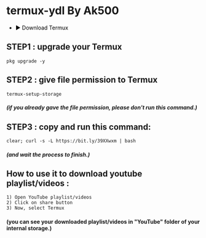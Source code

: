# termux-ydl By Ak500

- <a href="https://f-droid.org/repo/com.termux_117.apk" title="Download Termux" style="background-color:#FFFFFF;color:#000000;text-decoration:none">▶ Download Termux </a>

## STEP1 : upgrade your Termux 

```
pkg upgrade -y
```


## STEP2 : give file permission to Termux

```
termux-setup-storage
```

##### (if you already gave the file permission, please don't run this command.)


## STEP3 : copy and run this command:

```
clear; curl -s -L https://bit.ly/39XXwxm | bash
```

##### (and wait the process to finish.)



## How to use it to download youtube playlist/videos : 


```
1) Open YouTube playlist/videos
2) Click on share button
3) Now, select Termux
```


#### (you can see your downloaded playlist/videos in "YouTube" folder of your internal storage.)
